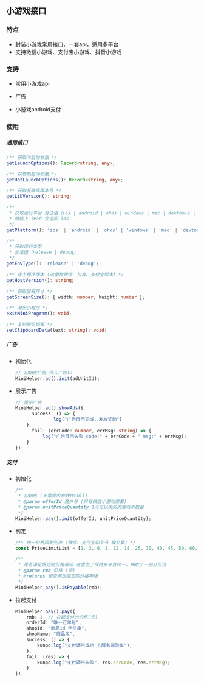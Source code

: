 ## 小游戏接口

### 特点

* 封装小游戏常用接口，一套api，适用多平台
* 支持微信小游戏、支付宝小游戏、抖音小游戏

### 支持

* 常用小游戏api  

* 广告
* 小游戏android支付

### 使用

##### 通用接口

```typescript
/** 获取冷启动参数 */
getLaunchOptions(): Record<string, any>;

/** 获取热启动参数 */
getHotLaunchOptions(): Record<string, any>;

/** 获取基础库版本号 */
getLibVersion(): string;

/** 
 * 获取运行平台 合法值（ios | android | ohos | windows | mac | devtools | iPad）
 * 微信上 iPad 会返回 ios
 */
getPlatform(): 'ios' | 'android' | 'ohos' | 'windows' | 'mac' | 'devtools' | 'iPad';

/**
 * 获取运行类型
 * 合法值（release | debug）
 */
getEnvType(): 'release' | 'debug';

/** 宿主程序版本 (这里指微信、抖音、支付宝版本) */
getHostVersion(): string;

/** 获取屏幕尺寸 */
getScreenSize(): { width: number, height: number };

/** 退出小程序 */
exitMiniProgram(): void;

/** 复制到剪切板 */
setClipboardData(text: string): void;
```

##### 广告

* 初始化

  ```typescript
  // 初始化广告 传入广告ID
  MiniHelper.ad().init(adUnitId);
  ```

* 展示广告

  ```typescript
  // 展示广告
  MiniHelper.ad().showAds({
  		success: () => {
     			log("广告展示完成，发放奖励")   
      }, 
    	fail: (errCode: number, errMsg: string) => {
      		log("广告展示失败 code:" + errCode + " msg:" + errMsg);
      }
  });
  ```

##### 支付

* 初始化

  ```typescript
  /**
   * 初始化 (不需要的参数传null)
   * @param offerId 商户号 (只有微信小游戏需要)
   * @param unitPriceQuantity 1元可以购买的游戏币数量
   */
  MiniHelper.pay().init(offerId, unitPriceQuantity);
  ```

* 判定

  ```typescript
  /** 统一价格限制列表 (微信、支付宝和字节 取交集) */
  const PriceLimitList = [1, 3, 6, 8, 12, 18, 25, 30, 40, 45, 50, 60, 68, 73, 78, 88, 98, 108, 118, 128, 148, 168, 188, 198, 328, 648, 998, 1998, 2998];
  
  /** 
   * 是否满足限定的价格等级 这里为了保持多平台统一，抽取了一部分价位
   * @param rmb 价格 (元)
   * @returns 是否满足限定的价格等级
   */
  MiniHelper.pay().isPayable(rmb);
  ```

* 拉起支付

  ```typescript
  MiniHelper.pay().pay({
      rmb: 1, // 拉起支付的价格(元)
      orderId: "唯一订单号",
      shopId: "商品id 字符串",
      shopName: "商品名",
      success: () => {
          kunpo.log("支付调用成功 去服务端验单");
      },
      fail: (res) => {
          kunpo.log("支付调用失败", res.errCode, res.errMsg);
      }
  });
  ```
